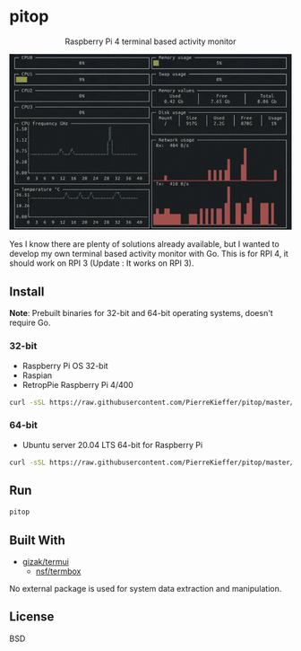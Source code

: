 # pitop 
<div align="center">

Raspberry Pi 4 terminal based activity monitor


<img src="./assets/pitop.gif" />


</div>


Yes I know there are plenty of solutions already available, but I wanted to develop my own terminal based activity monitor with Go.
This is for RPI 4, it should work on RPI 3 (Update : It works on RPI 3). 


## Install 

**Note**: Prebuilt binaries for 32-bit and 64-bit operating systems, doesn't require Go.

### 32-bit

- Raspberry Pi OS 32-bit
- Raspian 
- RetropPie Raspberry Pi 4/400 

```bash 
curl -sSL https://raw.githubusercontent.com/PierreKieffer/pitop/master/install/install_pitop32.sh | bash
```
### 64-bit

- Ubuntu server 20.04 LTS 64-bit for Raspberry Pi

```bash 
curl -sSL https://raw.githubusercontent.com/PierreKieffer/pitop/master/install/install_pitop64.sh | bash
```

## Run 
```bash
pitop
```
## Built With

- [gizak/termui](https://github.com/gizak/termui)
  - [nsf/termbox](https://github.com/nsf/termbox-go)

No external package is used for system data extraction and manipulation. 

## License 
BSD




